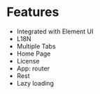 # Features

- Integrated with Element UI
- L18N
- Multiple Tabs
- Home Page
- License
- App: router
- Rest
- Lazy loading